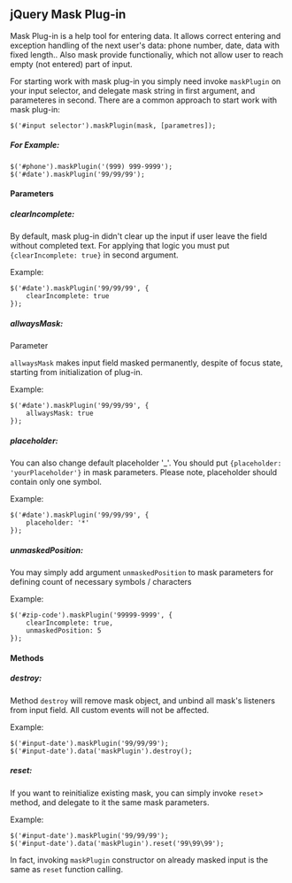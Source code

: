 <h2> jQuery Mask Plug-in </h2>

<p>Mask Plug-in is a help tool for entering data. It allows correct entering and exception handling of the next user's data: phone number, date, data with fixed length.. Also mask provide functionaliy, which not allow user to reach empty (not entered) part of input.</p>

<p>For starting work with mask plug-in you simply need invoke <code>maskPlugin</code> on your input selector, and delegate mask string in
first argument, and parameteres in second. There are a common approach to start work with mask plug-in:
<pre><code>$('#input selector').maskPlugin(mask, [parametres]);</code></pre>
</p>
<h5>For Example:</h5> 
<pre><code>$('#phone').maskPlugin('(999) 999-9999');
$('#date').maskPlugin('99/99/99');
</code></pre>
<h4>Parameters</h4>

<h5>clearIncomplete:</h5>
<p>By default, mask plug-in didn't clear up the input if user leave the field without completed text. For applying that logic you 
must put <code>{clearIncomplete: true}</code> in second argument.</p> 
<p>Example:</p>
<pre><code>$('#date').maskPlugin('99/99/99', {
	clearIncomplete: true
});</code></pre>


<h5>allwaysMask:</h5>
Parameter <p><code>allwaysMask</code> makes input field masked permanently, despite of focus state, starting from initialization of plug-in.</p> 
<p>Example:</p>
<pre><code>$('#date').maskPlugin('99/99/99', {
	allwaysMask: true
});</code></pre>
<h5>placeholder:</h5>
<p>You can also change default placeholder '_'. You should put <code>{placeholder: 'yourPlaceholder'}</code> in mask parameters. Please note, placeholder should contain only one symbol.</p> 
<p>Example:</p
<pre><code>$('#date').maskPlugin('99/99/99', {
	placeholder: '*'
});</code></pre>

<h5>unmaskedPosition:</h5>
<p>You may simply add argument <code>unmaskedPosition</code> to mask parameters for defining count of necessary symbols / characters</p> 
<p>Example:</p>
<pre><code>$('#zip-code').maskPlugin('99999-9999', {
	clearIncomplete: true,
	unmaskedPosition: 5
});</code></pre>

<h4>Methods</h4>

<h5>destroy:</h5>
<p>Method <code>destroy</code> will remove mask object, and unbind all mask's listeners from input field. All custom events will not be affected.</p> 
<p>Example:</p>
<pre><code>$('#input-date').maskPlugin('99/99/99');
$('#input-date').data('maskPlugin').destroy();</code></pre>

<h5>reset:</h5>
<p>If you want to reinitialize existing mask, you can simply invoke <code>reset</code>> method, and delegate to it the same mask parameters.</p> 
<p>Example:</p>
<pre><code>$('#input-date').maskPlugin('99/99/99');
$('#input-date').data('maskPlugin').reset('99\99\99');
</code></pre>
<p> In fact, invoking <code>maskPlugin</code> constructor on already masked input is the same as <code>reset</code> function calling.</p>